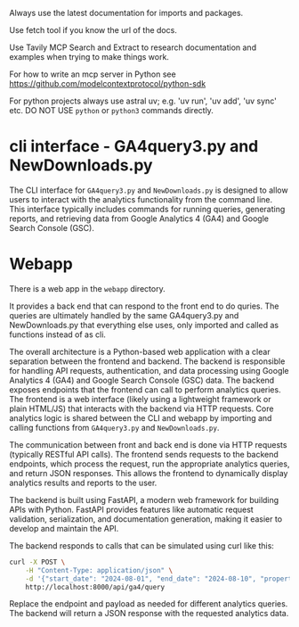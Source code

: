 Always use the latest documentation for imports and packages.  

Use fetch tool if you know the url of the docs.

Use Tavily MCP Search and Extract to research documentation and examples when trying to make things work.

For how to write an mcp server in Python see https://github.com/modelcontextprotocol/python-sdk

For python projects always use astral uv; e.g. 'uv run', 'uv add', 'uv sync' etc.  DO NOT USE `python` or `python3` commands directly.

# cli interface - GA4query3.py and NewDownloads.py

The CLI interface for `GA4query3.py` and `NewDownloads.py` is designed to allow users to interact with the analytics functionality from the command line. This interface typically includes commands for running queries, generating reports, and retrieving data from Google Analytics 4 (GA4) and Google Search Console (GSC).

# Webapp

There is a web app in the `webapp` directory.

It provides a back end that can respond to the front end to do quries.  The queries are ultimately handled by the same GA4query3.py and NewDownloads.py that everything else uses, only imported and called as functions instead of as cli.


The overall architecture is a Python-based web application with a clear separation between the frontend and backend. The backend is responsible for handling API requests, authentication, and data processing using Google Analytics 4 (GA4) and Google Search Console (GSC) data. The backend exposes endpoints that the frontend can call to perform analytics queries. The frontend is a web interface (likely using a lightweight framework or plain HTML/JS) that interacts with the backend via HTTP requests. Core analytics logic is shared between the CLI and webapp by importing and calling functions from `GA4query3.py` and `NewDownloads.py`.


The communication between front and back end is done via HTTP requests (typically RESTful API calls). The frontend sends requests to the backend endpoints, which process the request, run the appropriate analytics queries, and return JSON responses. This allows the frontend to dynamically display analytics results and reports to the user.

The backend is built using FastAPI, a modern web framework for building APIs with Python. FastAPI provides features like automatic request validation, serialization, and documentation generation, making it easier to develop and maintain the API.

The backend responds to calls that can be simulated using curl like this:

```sh
curl -X POST \
	-H "Content-Type: application/json" \
	-d '{"start_date": "2024-08-01", "end_date": "2024-08-10", "property_id": "YOUR_GA4_PROPERTY_ID"}' \
	http://localhost:8000/api/ga4/query
```

Replace the endpoint and payload as needed for different analytics queries. The backend will return a JSON response with the requested analytics data.
